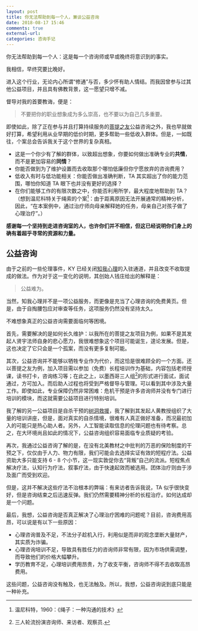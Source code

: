 ```yaml
---
layout: post
title: 你无法帮助到每一个人，兼谈公益咨询
date: 2018-08-17 15:46
comments: true
external-url:
categories: 咨询手记
---
```


你无法帮助到每一个人：这是每一个咨询师或早或晚终将意识到的事实。

我相信，早终究要比晚好。

进入这个行业，无论内心所谓“修通”与否，多少怀有助人情结。而我因曾参与过其他公益项目，并且具有佛教背景，这一愿望只增不减。

督导对我的首要教诲，便是：

> 不要把你的职业想象成为多么崇高，也不要以为自己几多重要。

即使如此，除了正在参与并且打算持续服务的[菩提之友](https://mp.weixin.qq.com/s/H8_Q_Ag2OS-XhTuS4bAqAA)公益咨询之外，我也早就做好打算，希望利用从业早期的低价时期，更多帮助一些低收入群体。但是，一如既往，个案总会告诉我关于这个世界的复杂真相。

* 这是一个你少有了解的群体，以致超出想象，你要如何做出准确专业的**共情**，而不是更加容易的**同情**？
* 你能否做到为了维护设置而去收取那个哪怕低廉但你宁愿放弃的咨询费用？
* 低收入有时与低功能相关：你能否做出准确判断，TA 其实超出了你的能力范围，哪怕你知道 TA 眼下也并没有更好的选择？
* 在你们能够工作的有限次数之中，你能否利用所学，最大程度地帮助到 TA？（想到温尼科特关于绳索的个案[^1]：由于距离原因无法开展通常的精神分析，因此，“在本案例中，通过治疗师向母亲解释她的任务，母亲自己对孩子做了心理治疗”。）

**感谢每一个坚持到走进咨询室的人，也许你们并不相信，但这已经说明你们身上的确有着超乎寻常的资源和力量。**

## 公益咨询

由于之前的一些伦理事件，KY 已经关闭[知我心理](https://site.douban.com/287363/)的入驻通道，并且改变不收取提成的做法。作为对于这一变化的说明，其创始人钱庄给出的解释是：

> 公益难为。

当然，知我心理并不是一项公益服务，而更像是充当了心理咨询的免费黄页。但是，由于自掏腰包应对审查等任务，这项服务仍然没有坚持太久。

不难想象真正的公益咨询需要面临何等困境。

首先，需要解决的是如何长久维护：以我所在的菩提之友项目为例，如果不是其发起人贤宇法师自身的悲心愿力，我很难想象这个项目可能诞生，遑论发展。但是，这也决定了它只会是一个孤案，而没有更多复制可能。

其次，公益咨询并不能够以牺牲专业作为代价，而这恰是很难顾全的一个方面。还以菩提之友为例，加入项目需以参加（免费）长程培训作为基础，内容包括老师授课，读书打卡，咨询练习等；在此之上，以墨西哥三人组[^2]的形式进行面试，面试通过，方可加入。而后助人过程也将受到严格督导与管理。可以看到其中涉及大量工作。即使如此，专业保障仍然非常困难：危机干预是许多咨询师并没有专门进行培训的模块，而这就需要公益项目进行特别培训。

我了解的另一公益项目是自杀干预的[树洞救援](http://www.nfpeople.com/article/9072)，我了解到其发起人黄教授组织了大量的培训讲座，但是，面对真实的自杀情境，很难有人真正做好准备，而况最初加入的可能只是热心助人者。另外，人工智能读取信息的伦理问题也有待考察。总之，在大环境尚且如此的情况下，公益咨询组织容易面临专业质疑的考验。

再次，我通过公益咨询了解的是，在没有北美教材之中批判的万恶的保险制度的干预之下，仅仅由于人力、物力有限，我们可能会去选择实证有效的短程疗法。公益资助大多只能支持 6 - 8 个小节，这一现实敦促你去“背叛”自己的流派。短程焦点解决疗法，认知行为疗法，叙事疗法，由于快速起效而被选用。团体治疗则由于涉及面广而受到欢迎。

但是，这并不解决这些疗法不治根本的弊端：有来访者告诉我说，TA 似乎很快变好，但是咨询结束之后迅速反弹。我们仍然需要精神分析的长程治疗。如何达成却是一个问题。

最后，我想，公益咨询是否真正解决了心理治疗困难的问题呢？目前，咨询费用高昂，可以说是有以下一些原因：

* 心理咨询普及不足，不法分子趁机入行，利用似是而非的观念垄断大量财产，其实质为诈骗。
* 心理咨询培训不足，导致具有胜任力的咨询师非常有限，因为市场供需调整，而导致他们的价格大幅攀升。
* 学历教育不足，心理培训费用昂贵，为了收支平衡，咨询师不得不去收取高昂费用。

这些问题，公益咨询没有触及，也无法触及。所以，我想，公益咨询说到底只能是一种补充。



[^1]: 温尼科特，1960：《绳子：一种沟通的技术》
[^2]: 三人轮流扮演咨询师、来访者、观察员.